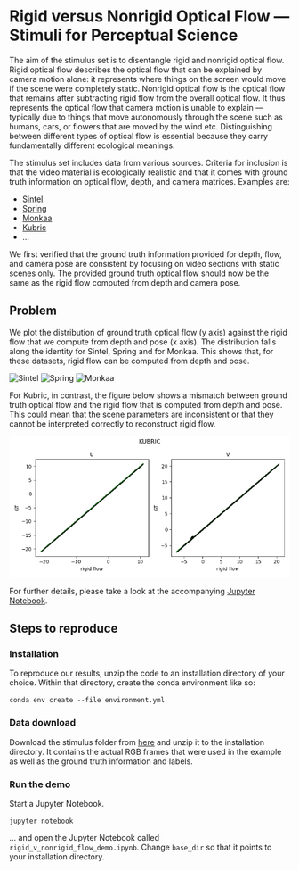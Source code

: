 # Rigid versus Nonrigid Optical Flow &mdash; Stimuli for Perceptual Science
The aim of the stimulus set is to disentangle rigid and nonrigid optical flow.
Rigid optical flow describes the optical flow that can be explained by camera
motion alone: it represents where things on the screen would move
if the scene were completely static. Nonrigid optical flow is the optical flow 
that remains after subtracting rigid flow from the overall optical
flow. It thus represents the optical flow that camera motion is unable to
explain &mdash; typically due to things that move autonomously through the
scene such as humans, cars, or flowers that are moved by the wind etc.
Distinguishing between different types of optical flow is essential because
they carry fundamentally different ecological meanings.

The stimulus set includes data from various sources. Criteria for inclusion is
that the video material is ecologically realistic and that it comes with ground
truth information on optical flow, depth, and camera matrices. Examples are:

* [Sintel](http://sintel.is.tue.mpg.de/)
* [Spring](https://spring-benchmark.org/)
* [Monkaa](https://lmb.informatik.uni-freiburg.de/resources/datasets/SceneFlowDatasets.en.html)
* [Kubric](https://github.com/google-research/kubric)
* ...

We first verified that the ground truth information provided for depth, flow, 
and camera pose are consistent by focusing on video sections with static scenes
only. The provided ground truth optical flow should now be the same as the
rigid flow computed from depth and camera pose.

## Problem
We plot the distribution of ground truth optical flow (y axis) against the rigid 
flow that we compute from depth and pose (x axis). The distribution falls along
the identity for Sintel, Spring and for Monkaa. This shows that, for these datasets,
rigid flow can be computed from depth and pose.

![Sintel](https://github.com/mmbannert/rigid-v-nonrigid-flow/blob/master/images/sintel.png)
![Spring](https://github.com/mmbannert/rigid-v-nonrigid-flow/blob/master/images/spring.png)
![Monkaa](https://github.com/mmbannert/rigid-v-nonrigid-flow/blob/master/images/monkaa.png)

For Kubric, in contrast, the figure below shows a mismatch between ground truth optical flow
and the rigid flow that is computed from depth and pose. This could mean
that the scene parameters are inconsistent or that they cannot be interpreted
correctly to reconstruct rigid flow.

![Kubric](https://github.com/mmbannert/rigid-v-nonrigid-flow/blob/master/images/kubric.png)

For further details, please take a look at the accompanying [Jupyter Notebook](https://github.com/mmbannert/rigid-v-nonrigid-flow/blob/master/rigid_v_nonrigid_flow_demo.ipynb).

## Steps to reproduce

### Installation
To reproduce our results, unzip the code to an installation directory of your
choice. Within that directory, create the conda environment like so:

``` shell
conda env create --file environment.yml
```

### Data download
Download the stimulus folder from [here](https://keeper.mpdl.mpg.de/f/8d7f5791a6634d76a9b8/) and unzip it to the
installation directory. It contains the actual RGB frames that were used in the
example as well as the ground truth information and labels.

### Run the demo
Start a Jupyter Notebook.
``` shell
jupyter notebook
```
... and open the Jupyter Notebook called `rigid_v_nonrigid_flow_demo.ipynb`.
Change `base_dir` so that it points to your installation directory.